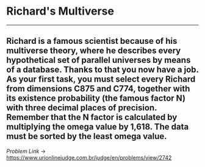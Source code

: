 # Richard's Multiverse
---
**Richard is a famous scientist because of his multiverse theory, where he describes every hypothetical set of parallel universes by means of a database. Thanks to that you now have a job. As your first task, you must select every Richard from dimensions C875 and C774, together with its existence probability (the famous factor N) with three decimal places of precision. Remember that the N factor is calculated by multiplying the omega value by 1,618. The data must be sorted by the least omega value.**
---
*Problem Link* -> https://www.urionlinejudge.com.br/judge/en/problems/view/2742
